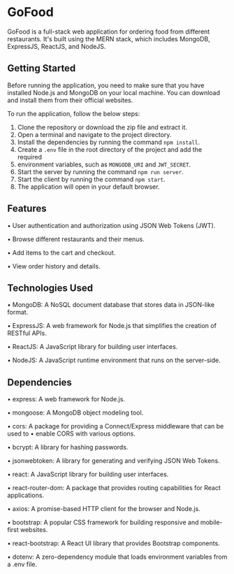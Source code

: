 # GoFood

GoFood is a full-stack web application for ordering food from different restaurants. It's built using the MERN stack, which includes MongoDB, ExpressJS, ReactJS, and NodeJS.

## Getting Started

Before running the application, you need to make sure that you have installed Node.js and MongoDB on your local machine. You can download and install them from their official websites.

To run the application, follow the below steps:

1. Clone the repository or download the zip file and extract it.
2. Open a terminal and navigate to the project directory.
3. Install the dependencies by running the command `npm install`.
4. Create a `.env` file in the root directory of the project and add the required
5. environment variables, such as `MONGODB_URI` and `JWT_SECRET`.
6. Start the server by running the command `npm run server`.
7. Start the client by running the command `npm start`.
8. The application will open in your default browser.

## Features

• User authentication and authorization using JSON Web Tokens (JWT).

• Browse different restaurants and their menus.

• Add items to the cart and checkout.

• View order history and details.

## Technologies Used

• MongoDB: A NoSQL document database that stores data in JSON-like format.

• ExpressJS: A web framework for Node.js that simplifies the creation of RESTful APIs.

• ReactJS: A JavaScript library for building user interfaces.

• NodeJS: A JavaScript runtime environment that runs on the server-side.

## Dependencies

• express: A web framework for Node.js.

• mongoose: A MongoDB object modeling tool.

• cors: A package for providing a Connect/Express middleware that can be used to • enable CORS with various options.

• bcrypt: A library for hashing passwords.

• jsonwebtoken: A library for generating and verifying JSON Web Tokens.

• react: A JavaScript library for building user interfaces.

• react-router-dom: A package that provides routing capabilities for React applications.

• axios: A promise-based HTTP client for the browser and Node.js.

• bootstrap: A popular CSS framework for building responsive and mobile-first websites.

• react-bootstrap: A React UI library that provides Bootstrap components.

• dotenv: A zero-dependency module that loads environment variables from a .env file.
